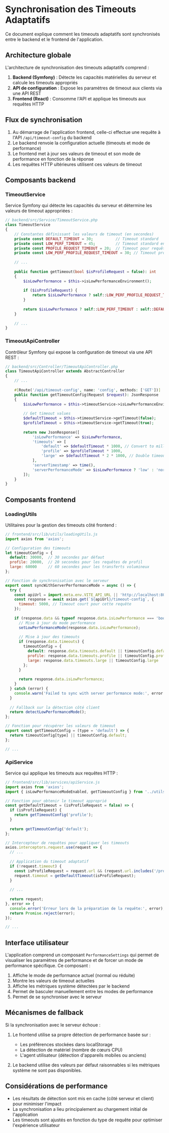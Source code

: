 # Synchronisation des Timeouts Adaptatifs

Ce document explique comment les timeouts adaptatifs sont synchronisés entre le backend et le frontend de l'application.

## Architecture globale

L'architecture de synchronisation des timeouts adaptatifs comprend :

1. **Backend (Symfony)** : Détecte les capacités matérielles du serveur et calcule les timeouts appropriés
2. **API de configuration** : Expose les paramètres de timeout aux clients via une API REST
3. **Frontend (React)** : Consomme l'API et applique les timeouts aux requêtes HTTP

## Flux de synchronisation

1. Au démarrage de l'application frontend, celle-ci effectue une requête à l'API `/api/timeout-config` du backend
2. Le backend renvoie la configuration actuelle (timeouts et mode de performance)
3. Le frontend met à jour ses valeurs de timeout et son mode de performance en fonction de la réponse
4. Les requêtes HTTP ultérieures utilisent ces valeurs de timeout

## Composants backend

### TimeoutService

Service Symfony qui détecte les capacités du serveur et détermine les valeurs de timeout appropriées :

```php
// backend/src/Service/TimeoutService.php
class TimeoutService
{
    // Constantes définissant les valeurs de timeout (en secondes)
    private const DEFAULT_TIMEOUT = 30;          // Timeout standard
    private const LOW_PERF_TIMEOUT = 45;         // Timeout standard en mode basse performance
    private const PROFILE_REQUEST_TIMEOUT = 20;  // Timeout pour requêtes de profil
    private const LOW_PERF_PROFILE_REQUEST_TIMEOUT = 30; // Timeout profil en mode basse perf.
    
    // ...
    
    public function getTimeout(bool $isProfileRequest = false): int
    {
        $isLowPerformance = $this->isLowPerformanceEnvironment();
        
        if ($isProfileRequest) {
            return $isLowPerformance ? self::LOW_PERF_PROFILE_REQUEST_TIMEOUT : self::PROFILE_REQUEST_TIMEOUT;
        }
        
        return $isLowPerformance ? self::LOW_PERF_TIMEOUT : self::DEFAULT_TIMEOUT;
    }
    
    // ...
}
```

### TimeoutApiController

Contrôleur Symfony qui expose la configuration de timeout via une API REST :

```php
// backend/src/Controller/TimeoutApiController.php
class TimeoutApiController extends AbstractController
{
    // ...
    
    #[Route('/api/timeout-config', name: 'config', methods: ['GET'])]
    public function getTimeoutConfig(Request $request): JsonResponse
    {
        $isLowPerformance = $this->timeoutService->isLowPerformanceEnvironment();
        
        // Get timeout values
        $defaultTimeout = $this->timeoutService->getTimeout(false);
        $profileTimeout = $this->timeoutService->getTimeout(true);
        
        return new JsonResponse([
            'isLowPerformance' => $isLowPerformance,
            'timeouts' => [
                'default' => $defaultTimeout * 1000, // Convert to milliseconds for frontend
                'profile' => $profileTimeout * 1000,
                'large' => $defaultTimeout * 2 * 1000, // Double timeout for large requests
            ],
            'serverTimestamp' => time(),
            'serverPerformanceMode' => $isLowPerformance ? 'low' : 'normal',
        ]);
    }
}
```

## Composants frontend

### LoadingUtils

Utilitaires pour la gestion des timeouts côté frontend :

```javascript
// frontend/src/lib/utils/loadingUtils.js
import axios from 'axios';

// Configuration des timeouts
let timeoutConfig = {
  default: 30000,  // 30 secondes par défaut
  profile: 20000,  // 20 secondes pour les requêtes de profil
  large: 60000     // 60 secondes pour les transferts volumineux
};

// Fonction de synchronisation avec le serveur
export const syncWithServerPerformanceMode = async () => {
  try {
    const apiUrl = import.meta.env.VITE_API_URL || 'http://localhost:8000/api';
    const response = await axios.get(`${apiUrl}/timeout-config`, {
      timeout: 5000, // Timeout court pour cette requête
    });
    
    if (response.data && typeof response.data.isLowPerformance === 'boolean') {
      // Mise à jour du mode performance
      setLowPerformanceMode(response.data.isLowPerformance);
      
      // Mise à jour des timeouts
      if (response.data.timeouts) {
        timeoutConfig = {
          default: response.data.timeouts.default || timeoutConfig.default,
          profile: response.data.timeouts.profile || timeoutConfig.profile,
          large: response.data.timeouts.large || timeoutConfig.large
        };
      }
      
      return response.data.isLowPerformance;
    }
  } catch (error) {
    console.warn('Failed to sync with server performance mode:', error.message);
  }
  
  // Fallback sur la détection côté client
  return detectLowPerformanceMode();
};

// Fonction pour récupérer les valeurs de timeout
export const getTimeoutConfig = (type = 'default') => {
  return timeoutConfig[type] || timeoutConfig.default;
};

// ...
```

### ApiService

Service qui applique les timeouts aux requêtes HTTP :

```javascript
// frontend/src/lib/services/apiService.js
import axios from 'axios';
import { isLowPerformanceModeEnabled, getTimeoutConfig } from '../utils/loadingUtils';

// Fonction pour obtenir le timeout approprié
const getDefaultTimeout = (isProfileRequest = false) => {
  if (isProfileRequest) {
    return getTimeoutConfig('profile');
  }
  
  return getTimeoutConfig('default');
};

// Intercepteur de requêtes pour appliquer les timeouts
axios.interceptors.request.use(request => {
  // ...
  
  // Application du timeout adaptatif
  if (!request.timeout) {
    const isProfileRequest = request.url && (request.url.includes('/profile/') || request.url.includes('/me'));
    request.timeout = getDefaultTimeout(isProfileRequest);
  }
  
  // ...
  
  return request;
}, error => {
  console.error('Erreur lors de la préparation de la requête:', error);
  return Promise.reject(error);
});

// ...
```

## Interface utilisateur

L'application comprend un composant `PerformanceSettings` qui permet de visualiser les paramètres de performance et de forcer un mode de performance spécifique. Ce composant :

1. Affiche le mode de performance actuel (normal ou réduite)
2. Montre les valeurs de timeout actuelles
3. Affiche les métriques système détectées par le backend
4. Permet de basculer manuellement entre les modes de performance
5. Permet de se synchroniser avec le serveur

## Mécanismes de fallback

Si la synchronisation avec le serveur échoue :

1. Le frontend utilise sa propre détection de performance basée sur :
   - Les préférences stockées dans localStorage
   - La détection de matériel (nombre de cœurs CPU)
   - L'agent utilisateur (détection d'appareils mobiles ou anciens)

2. Le backend utilise des valeurs par défaut raisonnables si les métriques système ne sont pas disponibles.

## Considérations de performance

- Les résultats de détection sont mis en cache (côté serveur et client) pour minimiser l'impact
- La synchronisation a lieu principalement au chargement initial de l'application
- Les timeouts sont ajustés en fonction du type de requête pour optimiser l'expérience utilisateur 